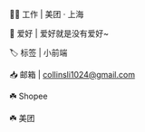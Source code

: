 👨‍💻 工作 | 美团 · 上海

🎃 爱好 | 爱好就是没有爱好~ 

🏷️ 标签 |  小前端

📥 邮箱 | collinsli1024@gmail.com

☘️ Shopee

☘️ 美团
<!---
baixiaobai-666/baixiaobai-666 is a ✨ special ✨ repository because its `README.md` (this file) appears on your GitHub profile.
You can click the Preview link to take a look at your changes.
--->
